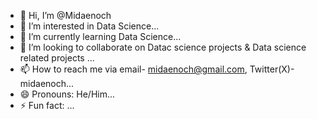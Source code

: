 - 👋 Hi, I’m @Midaenoch
- 👀 I’m interested in Data Science...
- 🌱 I’m currently learning Data Science...
- 💞️ I’m looking to collaborate on Datac science projects & Data science related projects  ...
- 📫 How to reach me via email- midaenoch@gmail.com, Twitter(X)-midaenoch...
- 😄 Pronouns: He/Him...
- ⚡ Fun fact: ...

<!---
Midaenoch/Midaenoch is a ✨ special ✨ repository because its `README.md` (this file) appears on your GitHub profile.
You can click the Preview link to take a look at your changes.
--->
